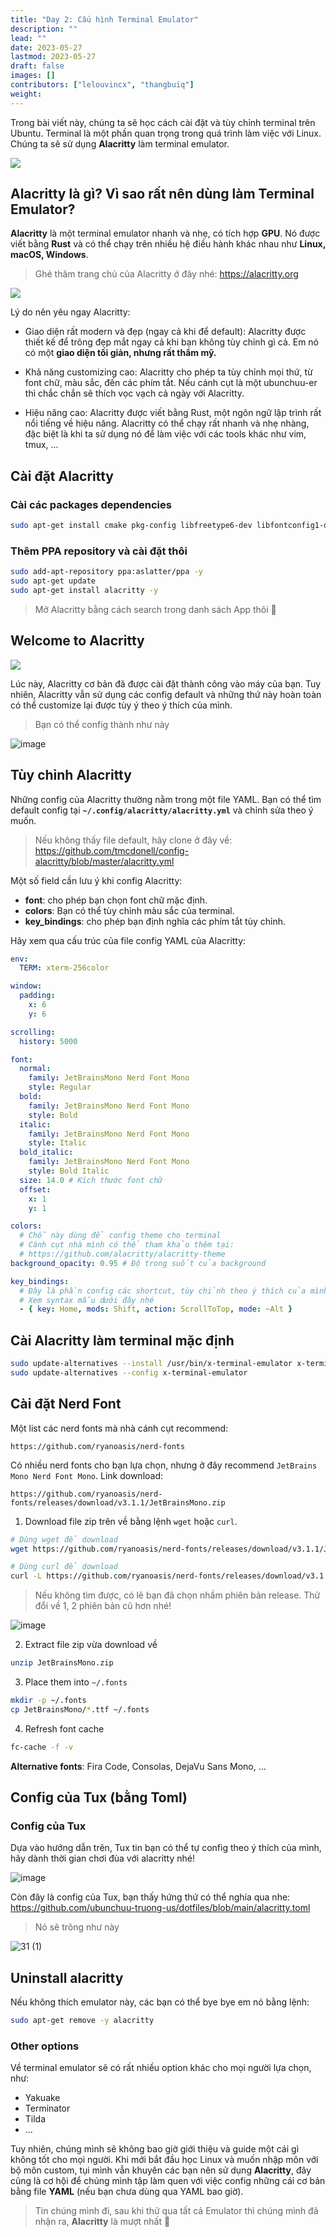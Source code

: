 ```yaml
---
title: "Day 2: Cấu hình Terminal Emulator"
description: ""
lead: ""
date: 2023-05-27
lastmod: 2023-05-27
draft: false
images: []
contributors: ["lelouvincx", "thangbuiq"]
weight:
---
```


Trong bài viết này, chúng ta sẽ học cách cài đặt và tùy chỉnh terminal trên Ubuntu. Terminal là một phần quan trọng trong quá trình làm việc với Linux. Chúng ta sẽ sử dụng **Alacritty** làm terminal emulator.

![](static/alacritty.png)


## Alacritty là gì? Vì sao rất nên dùng làm Terminal Emulator?

**Alacritty** là một terminal emulator nhanh và nhẹ, có tích hợp **GPU**. Nó được viết bằng **Rust** và có thể chạy trên nhiều hệ điều hành khác nhau như **Linux, macOS, Windows**.

> Ghé thăm trang chủ của Alacritty ở đây nhé: https://alacritty.org

![](static/image.png)

Lý do nên yêu ngay Alacritty:
- Giao diện rất modern và đẹp (ngay cả khi để default): Alacritty được thiết kế để trông đẹp mắt ngay cả khi bạn không tùy chỉnh gì cả. Em nó có một **giao diện tối giản, nhưng rất thẩm mỹ.**

- Khả năng customizing cao: Alacritty cho phép ta tùy chỉnh mọi thứ, từ font chữ, màu sắc, đến các phím tắt. Nếu cánh cụt là một ubunchuu-er thì chắc chắn sẽ thích vọc vạch cả ngày với Alacritty.

- Hiệu năng cao: Alacritty được viết bằng Rust, một ngôn ngữ lập trình rất nổi tiếng về hiệu năng. Alacritty có thể chạy rất nhanh và nhẹ nhàng, đặc biệt là khi ta sử dụng nó để làm việc với các tools khác như vim, tmux, ...

## Cài đặt Alacritty

### Cài các packages dependencies

```bash
sudo apt-get install cmake pkg-config libfreetype6-dev libfontconfig1-dev libxcb-xfixes0-dev libxkbcommon-dev python3 git-core -y
```

### Thêm PPA repository và cài đặt thôi

``` bash
sudo add-apt-repository ppa:aslatter/ppa -y
sudo apt-get update
sudo apt-get install alacritty -y
```

> Mở Alacritty bằng cách search trong danh sách App thôi 🎉

## Welcome to Alacritty

![](static/welcome.png)

Lúc này, Alacritty cơ bản đã được cài đặt thành công vào máy của bạn. Tuy nhiên, Alacritty vẫn sử dụng các config default và những thứ này hoàn toàn có thể customize lại được tùy ý theo ý thích của mình.

> Bạn có thể config thành như này

![image](https://hackmd.io/_uploads/SJ56YWGUa.png)

## Tùy chỉnh Alacritty

Những config của Alacritty thường nằm trong một file YAML. Bạn có thể tìm default config tại **`~/.config/alacritty/alacritty.yml`** và chỉnh sửa theo ý muốn.

> Nếu không thấy file default, hãy clone ở đây về:
> https://github.com/tmcdonell/config-alacritty/blob/master/alacritty.yml

Một số field cần lưu ý khi config Alacritty:
* **font**: cho phép bạn chọn font chữ mặc định.
* **colors**: Bạn có thể tùy chỉnh màu sắc của terminal.
* **key_bindings**: cho phép bạn định nghĩa các phím tắt tùy chỉnh.

Hãy xem qua cấu trúc của file config YAML của Alacritty:

```yaml
env:
  TERM: xterm-256color

window:
  padding:
    x: 6
    y: 6

scrolling:
  history: 5000

font:
  normal:
    family: JetBrainsMono Nerd Font Mono
    style: Regular
  bold:
    family: JetBrainsMono Nerd Font Mono
    style: Bold
  italic:
    family: JetBrainsMono Nerd Font Mono
    style: Italic
  bold_italic:
    family: JetBrainsMono Nerd Font Mono
    style: Bold Italic
  size: 14.0 # Kích thước font chữ
  offset:
    x: 1
    y: 1

colors:
  # Chỗ này dùng để config theme cho terminal
  # Cánh cụt nhà mình có thể tham khảo thêm tại:
  # https://github.com/alacritty/alacritty-theme
background_opacity: 0.95 # Độ trong suốt của background

key_bindings:
  # Đây là phần config các shortcut, tùy chỉnh theo ý thích của mình thôi nhé
  # Xem syntax mẫu dưới đây nhé
  - { key: Home, mods: Shift, action: ScrollToTop, mode: ~Alt }
```

## Cài Alacritty làm terminal mặc định

```bash
sudo update-alternatives --install /usr/bin/x-terminal-emulator x-terminal-emulator $(which alacritty) 10
sudo update-alternatives --config x-terminal-emulator
```

## Cài đặt Nerd Font

Một list các nerd fonts mà nhà cánh cụt recommend:
```text
https://github.com/ryanoasis/nerd-fonts
```

Có nhiều nerd fonts cho bạn lựa chọn, nhưng ở đây recommend `JetBrains Mono Nerd Font Mono`.
Link download:
```text 
https://github.com/ryanoasis/nerd-fonts/releases/download/v3.1.1/JetBrainsMono.zip
```

1. Download file zip trên về bằng lệnh `wget` hoặc `curl`.
```bash
# Dùng wget để download
wget https://github.com/ryanoasis/nerd-fonts/releases/download/v3.1.1/JetBrainsMono.zip

# Dùng curl để download
curl -L https://github.com/ryanoasis/nerd-fonts/releases/download/v3.1.1/JetBrainsMono.zip -O  JetBrainsMono.zip
```


> Nếu không tìm được, có lẽ bạn đã chọn nhầm phiên bản release. Thử đổi về 1, 2 phiên bản cũ hơn nhé!

![image](https://hackmd.io/_uploads/H1evyzM8a.png)


2. Extract file zip vừa download về
```bash
unzip JetBrainsMono.zip
```
3. Place them into `~/.fonts`
```bash
mkdir -p ~/.fonts
cp JetBrainsMono/*.ttf ~/.fonts
```
4. Refresh font cache
```bash
fc-cache -f -v
```

**Alternative fonts**: Fira Code, Consolas, DejaVu Sans Mono, ...

## Config của Tux (bằng Toml)

### Config của Tux

Dựa vào hướng dẫn trên, Tux tin bạn có thể tự config theo ý thích của mình, hãy dành thời gian chơi đùa với alacritty nhé!

![image](https://hackmd.io/_uploads/SkZT-MGUa.png)

Còn đây là config của Tux, bạn thấy hứng thứ có thể nghía qua nhe: https://github.com/ubunchuu-truong-us/dotfiles/blob/main/alacritty.toml

> Nó sẽ trông như này

![31 (1)](https://hackmd.io/_uploads/BkRgVzfIT.png)

## Uninstall alacritty

Nếu không thích emulator này, các bạn có thể bye bye em nó bằng lệnh:

```bash
sudo apt-get remove -y alacritty
```

### Other options

Về terminal emulator sẽ có rất nhiều option khác cho mọi người lựa chọn, như:
- Yakuake
- Terminator
- Tilda
- ...

Tuy nhiên, chúng mình sẽ không bao giờ giới thiệu và guide một cái gì không tốt cho mọi người. Khi mới bắt đầu học Linux và muốn nhập môn với bộ môn custom, tụi mình vẫn khuyên các bạn nên sử dụng **Alacritty**, đây cũng là cơ hội để chúng mình tập làm quen với việc config những cái cơ bản bằng file **YAML** (nếu bạn chưa dùng qua YAML bao giờ).

> Tin chúng mình đi, sau khi thử qua tất cả Emulator thì chúng mình đã nhận ra, **Alacritty** là mượt nhất 🌻
